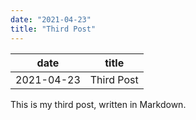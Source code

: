 ```yaml
---
date: "2021-04-23"
title: "Third Post"
---
```


| date       | title      |
| ---------- | ---------- |
| 2021-04-23 | Third Post |

This is my third post, written in Markdown.
